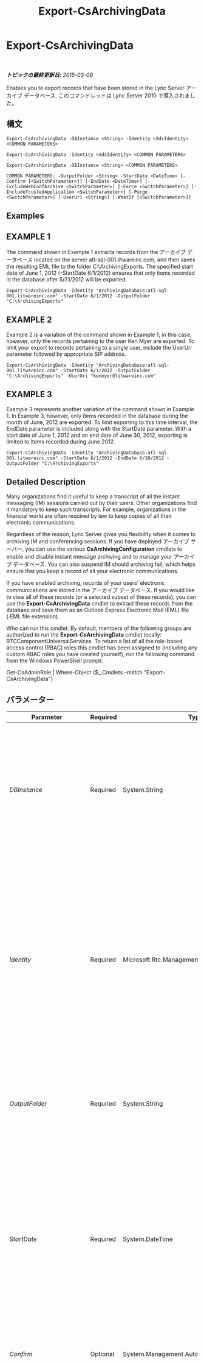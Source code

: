 ﻿---
title: Export-CsArchivingData
TOCTitle: Export-CsArchivingData
ms:assetid: 644bf86e-0e7e-4607-bedf-d491b1c16745
ms:mtpsurl: https://technet.microsoft.com/ja-jp/library/Gg398452(v=OCS.15)
ms:contentKeyID: 48272269
ms.date: 05/19/2016
mtps_version: v=OCS.15
ms.translationtype: HT
---

# Export-CsArchivingData

 

_**トピックの最終更新日:** 2015-03-09_

Enables you to export records that have been stored in the Lync Server アーカイブ データベース. このコマンドレットは Lync Server 2010 で導入されました。

## 構文

    Export-CsArchivingData -DBInstance <String> -Identity <XdsIdentity> <COMMON PARAMETERS>

    Export-CsArchivingData -Identity <XdsIdentity> <COMMON PARAMETERS>

    Export-CsArchivingData -DBInstance <String> <COMMON PARAMETERS>

    COMMON PARAMETERS: -OutputFolder <String> -StartDate <DateTime> [-Confirm [<SwitchParameter>]] [-EndDate <DateTime>] [-ExcludeWebConfArchive <SwitchParameter>] [-Force <SwitchParameter>] [-IncludeTrustedApplication <SwitchParameter>] [-Purge <SwitchParameter>] [-UserUri <String>] [-WhatIf [<SwitchParameter>]]

## Examples

## EXAMPLE 1

The command shown in Example 1 extracts records from the アーカイブ データベース located on the server atl-sql-001.litwareinc.com, and then saves the resulting EML file to the folder C:\\ArchivingExports. The specified start date of June 1, 2012 (-StartDate 6/1/2012) ensures that only items recorded in the database after 5/31/2012 will be exported.

    Export-CsArchivingData -Identity "ArchivingDatabase:atl-sql-001.litwareinc.com" -StartDate 6/1/2012 -OutputFolder "C:\ArchivingExports"

## EXAMPLE 2

Example 2 is a variation of the command shown in Example 1; in this case, however, only the records pertaining to the user Ken Myer are exported. To limit your export to records pertaining to a single user, include the UserUri parameter followed by appropriate SIP address.

    Export-CsArchivingData -Identity "ArchivingDatabase:atl-sql-001.litwareinc.com" -StartDate 6/1/2012 -OutputFolder "C:\ArchivingExports" -UserUri "kenmyer@litwareinc.com"

## EXAMPLE 3

Example 3 represents another variation of the command shown in Example 1. In Example 3, however, only items recorded in the database during the month of June, 2012 are exported. To limit exporting to this time interval, the EndDate parameter is included along with the StartDate parameter. With a start date of June 1, 2012 and an end date of June 30, 2012, exporting is limited to items recorded during June 2012.

    Export-CsArchivingData -Identity "ArchivingDatabase:atl-sql-001.litwareinc.com" -StartDate 6/1/2012 -EndDate 6/30/2012 -OutputFolder "C:\ArchivingExports"

## Detailed Description

Many organizations find it useful to keep a transcript of all the instant messaging (IM) sessions carried out by their users. Other organizations find it mandatory to keep such transcripts. For example, organizations in the financial world are often required by law to keep copies of all their electronic communications.

Regardless of the reason, Lync Server gives you flexibility when it comes to archiving IM and conferencing sessions. If you have deployed アーカイブ サーバー, you can use the various **CsArchivingConfiguration** cmdlets to enable and disable instant message archiving and to manage your アーカイブ データベース. You can also suspend IM should archiving fail, which helps ensure that you keep a record of all your electronic communications.

If you have enabled archiving, records of your users’ electronic communications are stored in the アーカイブ データベース. If you would like to view all of these records (or a selected subset of these records), you can use the **Export-CsArchivingData** cmdlet to extract these records from the database and save them as an Outlook Express Electronic Mail (EML) file (.EML file extension).

Who can run this cmdlet: By default, members of the following groups are authorized to run the **Export-CsArchivingData** cmdlet locally: RTCComponentUniversalServices. To return a list of all the role-based access control (RBAC) roles this cmdlet has been assigned to (including any custom RBAC roles you have created yourself), run the following command from the Windows PowerShell prompt:

Get-CsAdminRole | Where-Object {$\_.Cmdlets –match "Export-CsArchivingData"}

## パラメーター


<table>
<colgroup>
<col style="width: 25%" />
<col style="width: 25%" />
<col style="width: 25%" />
<col style="width: 25%" />
</colgroup>
<thead>
<tr class="header">
<th>Parameter</th>
<th>Required</th>
<th>Type</th>
<th>Description</th>
</tr>
</thead>
<tbody>
<tr class="odd">
<td><p><em>DBInstance</em></p></td>
<td><p>Required</p></td>
<td><p>System.String</p></td>
<td><p>Path to the SQL Server database instance where archiving data is recorded. For example: &quot;atl-sql-001\Archinst&quot;.</p>
<p>This parameter is intended for use only with Microsoft Lync Server 2010. If you are using the <strong>Export-CsArchivingData</strong> cmdlet on Lync Server 2013 you should use the Identity parameter instead.</p></td>
</tr>
<tr class="even">
<td><p><em>Identity</em></p></td>
<td><p>Required</p></td>
<td><p>Microsoft.Rtc.Management.Xds.XdsIdentity</p></td>
<td><p>Service identity of the archiving database to be exported. For example:</p>
<p>-Identity &quot;ArchivingDatabase:atl-sql-001.litwareinc.com&quot;</p>
<p>You can also specify the database by using just the pool name:</p>
<p>-Identity &quot;atl-sql-001.litwareinc.com&quot;</p>
<p>You can retrieve the service identities for your archiving databases by using this command:</p>
<p>Get-CsService –ArchivingDatabase | Select-Object Identity</p></td>
</tr>
<tr class="odd">
<td><p><em>OutputFolder</em></p></td>
<td><p>Required</p></td>
<td><p>System.String</p></td>
<td><p>Full path to the folder where the exported data should be stored (for example, C:\ArchivingExports). If this folder does not exist, then the <strong>Export-CsArchivingData</strong> cmdlet will create it.</p></td>
</tr>
<tr class="even">
<td><p><em>StartDate</em></p></td>
<td><p>Required</p></td>
<td><p>System.DateTime</p></td>
<td><p>Indicates the earliest activity date for the records to be exported. For example, if you set the start date to 6/1/2010 (June 1, 2010, in U.S. English) any items recorded in the database prior to that date (for example, items recorded on May 31, 2010) will be excluded from the export.</p>
<p>Use the date-time formats specified by your Regional and Language Options settings when assigning values to the StartDate and EndDate properties.</p></td>
</tr>
<tr class="odd">
<td><p><em>Confirm</em></p></td>
<td><p>Optional</p></td>
<td><p>System.Management.Automation.SwitchParameter</p></td>
<td><p>コマンドの実行前に確認メッセージが表示されます。</p></td>
</tr>
<tr class="even">
<td><p><em>EndDate</em></p></td>
<td><p>Optional</p></td>
<td><p>System.DateTime</p></td>
<td><p>Indicates the latest activity date for records to be exported. For example, if you set the end date to 6/1/2010 (June 1, 2010, in U.S. English) any items recorded in the database after that date (for example, items recorded on June 2, 2010) will be excluded from the export. Although you will not receive an error message, your export will fail if the end date occurs before the start date (for example, an end date of 1/1/2010 and a start date of 6/1/2010).</p>
<p>Use the date-time formats specified by your Regional and Language Options settings when assigning values to the StartDate and EndDate properties.</p>
<p>If an end date is not specified then the current date will be used.</p></td>
</tr>
<tr class="odd">
<td><p><em>ExcludeWebConfArchive</em></p></td>
<td><p>Optional</p></td>
<td><p>System.Management.Automation.SwitchParameter</p></td>
<td><p>Instructs the <strong>Export-CsArchivingData</strong> cmdlet to only export instant messaging records. By default, the cmdlet exports both IM and conferencing records.</p></td>
</tr>
<tr class="even">
<td><p><em>Force</em></p></td>
<td><p>Optional</p></td>
<td><p>System.Management.Automation.SwitchParameter</p></td>
<td><p>Suppresses the display of any non-fatal error message that might occur when running the command.</p></td>
</tr>
<tr class="odd">
<td><p><em>IncludeTrustedApplication</em></p></td>
<td><p>Optional</p></td>
<td><p>System.Management.Automation.SwitchParameter</p></td>
<td><p>When included, instructs the <strong>Export-CsArchivingData</strong> cmdlet to include data logged by trusted applications when exporting records.</p></td>
</tr>
<tr class="even">
<td><p><em>Purge</em></p></td>
<td><p>Optional</p></td>
<td><p>System.Management.Automation.SwitchParameter</p></td>
<td><p>When included, the Purge parameter causes any record that has been successfully exported to be deleted from the アーカイブ データベース. If you do not include this parameter, exported records will be retained in the database.</p></td>
</tr>
<tr class="odd">
<td><p><em>UserUri</em></p></td>
<td><p>Optional</p></td>
<td><p>System.String</p></td>
<td><p>Enables you to export archiving data for a single user; this is done by using the UserUri parameter and specifying the SIP address of the user. The UserUri parameter will accept only one URI at a time.</p></td>
</tr>
<tr class="even">
<td><p><em>WhatIf</em></p></td>
<td><p>Optional</p></td>
<td><p>System.Management.Automation.SwitchParameter</p></td>
<td><p>実際にコマンドを実行しなくてもコマンドの実行結果がわかります。</p></td>
</tr>
</tbody>
</table>


## Input Types

None. The **Export-CsArchivingData** cmdlet does not accept pipelined input.

## Return Types

The **Export-CsArchivingData** cmdlet returns アーカイブ データベース records in EML format.

## 関連項目

#### その他のリソース

[Get-CsArchivingConfiguration](get-csarchivingconfiguration.md)

